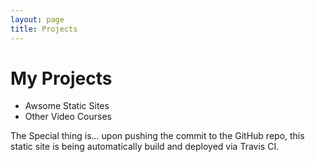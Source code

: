 ```yaml
---
layout: page
title: Projects
---
```


# My Projects

* Awsome Static Sites
* Other Video Courses



The Special thing is... upon pushing the commit to the GitHub repo, this static site is being automatically build and deployed via Travis CI. 
